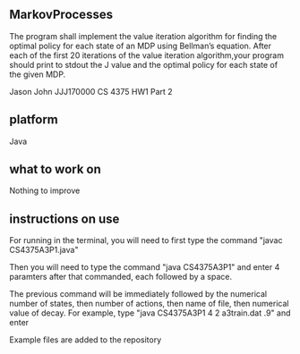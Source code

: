 ## MarkovProcesses 

The program shall implement the value iteration algorithm for finding the optimal policy 
for each state of an MDP using Bellman’s equation. After each of the first 20 iterations 
of the value iteration algorithm,your program should print to stdout the J value and the 
optimal policy for each state of the given MDP.

Jason John 
JJJ170000
CS 4375 HW1 Part 2

## platform
Java

## what to work on
Nothing to improve

## instructions on use
For running in the terminal, you will need to first type the command "javac CS4375A3P1.java"

Then you will need to type the command "java CS4375A3P1" and enter 4 paramters after that commanded, each followed by a space.

The previous command will be immediately followed by the numerical number of states, then number of actions, then name of file, then numerical value of decay.
For example, type "java CS4375A3P1 4 2 a3train.dat .9" and enter

Example files are added to the repository
